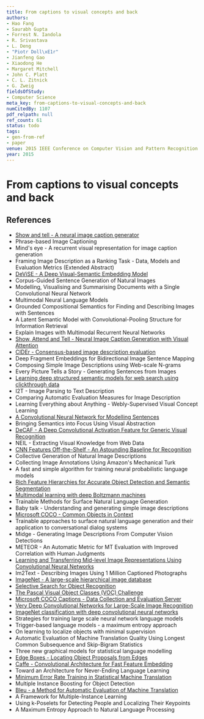 ```yaml
---
title: From captions to visual concepts and back
authors:
- Hao Fang
- Saurabh Gupta
- Forrest N. Iandola
- R. Srivastava
- L. Deng
- "Piotr Doll\xE1r"
- Jianfeng Gao
- Xiaodong He
- Margaret Mitchell
- John C. Platt
- C. L. Zitnick
- G. Zweig
fieldsOfStudy:
- Computer Science
meta_key: from-captions-to-visual-concepts-and-back
numCitedBy: 1107
pdf_relpath: null
ref_count: 61
status: todo
tags:
- gen-from-ref
- paper
venue: 2015 IEEE Conference on Computer Vision and Pattern Recognition (CVPR)
year: 2015
---
```


# From captions to visual concepts and back

## References

- [Show and tell - A neural image caption generator](./show-and-tell-a-neural-image-caption-generator.md)
- Phrase-based Image Captioning
- Mind's eye - A recurrent visual representation for image caption generation
- Framing Image Description as a Ranking Task - Data, Models and Evaluation Metrics (Extended Abstract)
- [DeViSE - A Deep Visual-Semantic Embedding Model](./devise-a-deep-visual-semantic-embedding-model.md)
- Corpus-Guided Sentence Generation of Natural Images
- Modelling, Visualising and Summarising Documents with a Single Convolutional Neural Network
- Multimodal Neural Language Models
- Grounded Compositional Semantics for Finding and Describing Images with Sentences
- A Latent Semantic Model with Convolutional-Pooling Structure for Information Retrieval
- Explain Images with Multimodal Recurrent Neural Networks
- [Show, Attend and Tell - Neural Image Caption Generation with Visual Attention](./show-attend-and-tell-neural-image-caption-generation-with-visual-attention.md)
- [CIDEr - Consensus-based image description evaluation](./cider-consensus-based-image-description-evaluation.md)
- Deep Fragment Embeddings for Bidirectional Image Sentence Mapping
- Composing Simple Image Descriptions using Web-scale N-grams
- Every Picture Tells a Story - Generating Sentences from Images
- [Learning deep structured semantic models for web search using clickthrough data](./learning-deep-structured-semantic-models-for-web-search-using-clickthrough-data.md)
- I2T - Image Parsing to Text Description
- Comparing Automatic Evaluation Measures for Image Description
- Learning Everything about Anything - Webly-Supervised Visual Concept Learning
- [A Convolutional Neural Network for Modelling Sentences](./a-convolutional-neural-network-for-modelling-sentences.md)
- Bringing Semantics into Focus Using Visual Abstraction
- [DeCAF - A Deep Convolutional Activation Feature for Generic Visual Recognition](./decaf-a-deep-convolutional-activation-feature-for-generic-visual-recognition.md)
- NEIL - Extracting Visual Knowledge from Web Data
- [CNN Features Off-the-Shelf - An Astounding Baseline for Recognition](./cnn-features-off-the-shelf-an-astounding-baseline-for-recognition.md)
- Collective Generation of Natural Image Descriptions
- Collecting Image Annotations Using Amazon's Mechanical Turk
- A fast and simple algorithm for training neural probabilistic language models
- [Rich Feature Hierarchies for Accurate Object Detection and Semantic Segmentation](./rich-feature-hierarchies-for-accurate-object-detection-and-semantic-segmentation.md)
- [Multimodal learning with deep Boltzmann machines](./multimodal-learning-with-deep-boltzmann-machines.md)
- Trainable Methods for Surface Natural Language Generation
- Baby talk - Understanding and generating simple image descriptions
- [Microsoft COCO - Common Objects in Context](./microsoft-coco-common-objects-in-context.md)
- Trainable approaches to surface natural language generation and their application to conversational dialog systems
- Midge - Generating Image Descriptions From Computer Vision Detections
- METEOR - An Automatic Metric for MT Evaluation with Improved Correlation with Human Judgments
- [Learning and Transferring Mid-level Image Representations Using Convolutional Neural Networks](./learning-and-transferring-mid-level-image-representations-using-convolutional-neural-networks.md)
- Im2Text - Describing Images Using 1 Million Captioned Photographs
- [ImageNet - A large-scale hierarchical image database](./imagenet-a-large-scale-hierarchical-image-database.md)
- [Selective Search for Object Recognition](./selective-search-for-object-recognition.md)
- [The Pascal Visual Object Classes (VOC) Challenge](./the-pascal-visual-object-classes-voc-challenge.md)
- [Microsoft COCO Captions - Data Collection and Evaluation Server](./microsoft-coco-captions-data-collection-and-evaluation-server.md)
- [Very Deep Convolutional Networks for Large-Scale Image Recognition](./very-deep-convolutional-networks-for-large-scale-image-recognition.md)
- [ImageNet classification with deep convolutional neural networks](./imagenet-classification-with-deep-convolutional-neural-networks.md)
- Strategies for training large scale neural network language models
- Trigger-based language models - a maximum entropy approach
- On learning to localize objects with minimal supervision
- Automatic Evaluation of Machine Translation Quality Using Longest Common Subsequence and Skip-Bigram Statistics
- Three new graphical models for statistical language modelling
- [Edge Boxes - Locating Object Proposals from Edges](./edge-boxes-locating-object-proposals-from-edges.md)
- [Caffe - Convolutional Architecture for Fast Feature Embedding](./caffe-convolutional-architecture-for-fast-feature-embedding.md)
- Toward an Architecture for Never-Ending Language Learning
- [Minimum Error Rate Training in Statistical Machine Translation](./minimum-error-rate-training-in-statistical-machine-translation.md)
- Multiple Instance Boosting for Object Detection
- [Bleu - a Method for Automatic Evaluation of Machine Translation](./bleu-a-method-for-automatic-evaluation-of-machine-translation.md)
- A Framework for Multiple-Instance Learning
- Using k-Poselets for Detecting People and Localizing Their Keypoints
- A Maximum Entropy Approach to Natural Language Processing
